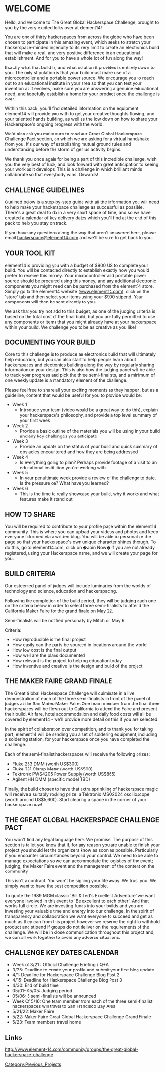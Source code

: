 # WELCOME

Hello, and welcome to The Great Global Hackerspace Challenge, brought to
you by the very excited folks over at element14!

You are one of thirty hackerspaces from across the globe who have been
chosen to participate in this amazing event, which seeks to stretch your
hackerspace-minded ingenuity to its very limit to create an electronics
build that will make a real, and very positive difference in an
educational establishment. And for you to have a whole lot of fun along
the way!

Exactly what that build is, and what solution it provides is entirely
down to you. The only stipulation is that your build must make use of a
microcontroller and a portable power source. We encourage you to reach
out to an educational institute in your area so that you can test your
invention as it evolves, make sure you are answering a genuine
educational need, and hopefully establish a home for your product once
the challenge is over.

Within this pack, you'll find detailed information on the equipment
element14 will provide you with to get your creative thoughts flowing,
and your talented hands building, as well as the low down on how to
share your Hackerspace's ongoing progress with the world.

We'd also ask you make sure to read our Great Global Hackerspace
Challenge Pact section, on which we are asking for a virtual handshake
from you. It's our way of establishing mutual ground rules and
understanding before the storm of genius activity begins.

We thank you once again for being a part of this incredible challenge,
wish you the very best of luck, and look forward with great anticipation
to seeing your work as it develops. This is a challenge in which
brilliant minds collaborate so that everybody wins. Onwards!

## CHALLENGE GUIDELINES

Outlined below is a step-by-step guide with all the information you will
need to help make your hackerspace challenge as successful as possible.
There's a great deal to do in a very short space of time, and so we have
created a calendar of key delivery dates which you'll find at the end of
this pack to help you stay on track.

If you have any questions along the way that aren't answered here,
please email hackerspace@element14.com and we'll be sure to get back to
you.

## YOUR TOOL KIT

element14 is providing you with a budget of \$900 US to complete your
build. You will be contacted directly to establish exactly how you would
prefer to receive this money. Your microcontroller and portable power
source should be procured using this money, and any additional
electronic components you might need can be purchased from the element14
store. Simply go to the element14 website (www.element14.com), click on
the 'store' tab and then select your items using your \$900 stipend.
Your components will then be sent directly to you.

We ask that you try not add to this budget, as one of the judging
criteria is based on the total cost of the final build, but you are
fully permitted to use any components or items that you might already
have at your hackerspace within your build. We challenge you to be as
creative as you like!

## DOCUMENTING YOUR BUILD

Core to this challenge is to produce an electronics build that will
ultimately help education, but you can also start to help people learn
about hackerspaces and electronics building along the way by regularly
sharing information on your design. This is also how the judging panel
will be able to track your progress and pick the three semi-finalists,
and a minimum of one weekly update is a mandatory element of the
challenge.

Please feel free to share all your exciting moments as they happen, but
as a guideline, content that would be useful for you to provide would
be:

-   Week 1
    -   Introduce your team (video would be a great way to do this),
        explain your hackerspace's philosophy, and provide a top level
        summary of your first week
-   Week 2
    -   Provide a basic outline of the materials you will be using in
        your build and any key challenges you anticipate
-   Week 3
    -   Provide an update on the status of your build and quick summary
        of obstacles encountered and how they are being addressed
-   Week 4
    -   Is everything going to plan? Perhaps provide footage of a visit
        to an educational institution you're working with
-   Week 5
    -   In your penultimate week provide a review of the challenge to
        date. Is the pressure on? What have you learned?
-   Week 6
    -   This is the time to really showcase your build, why it works and
        what features make it stand out

## HOW TO SHARE

You will be required to contribute to your profile page within the
element14 community. This is where you can upload your videos and photos
and keep everyone informed via a written blog. You will be able to
personalize the page so that your hackerspace's own unique character
shines through. To do this, go to element14.com, click on �Join Now� if
you are not already registered, using your Hackerspace name, and we will
create your page for you.

## BUILD CRITERIA

Our esteemed panel of judges will include luminaries from the worlds of
technology and science, education and hackerspacing.

Following the completion of the build period, they will be judging each
one on the criteria below in order to select three semi-finalists to
attend the California Maker Faire for the grand finale on May 22.

Semi-finalists will be notified personally by Mitch on May 6.

Criteria:

-   How reproducible is the final project
-   How easily can the parts be sourced in locations around the world
-   How low cost is the final output
-   How well are the plans documented
-   How relevant is the project to helping education today
-   How inventive and creative is the design and build of the project

## THE MAKER FAIRE GRAND FINALE

The Great Global Hackerspace Challenge will culminate in a live
demonstration of each of the three semi-finalists in front of the panel
of judges at the San Mateo Maker Faire. One team member from the final
three hackerspaces will be flown out to California to attend the Faire
and present their build. Air fare, hotel accommodation and daily food
costs will all be covered by element14 - we'll provide more detail on
this if you are selected.

In the spirit of collaboration over competition, and to thank you for
taking part, element14 will be sending you a set of soldering equipment,
including a soldering station, for your hackerspace once you have
completed the challenge.

Each of the semi-finalist hackerspaces will receive the following
prizes:

-   Fluke 233 DMM (worth US\$300)
-   Fluke 381 Clamp Meter (worth US\$500)
-   Tektronix PWS4205 Power Supply (worth US\$865)
-   Agilent HH DMM (specific model TBD)

Finally, the build chosen to have that extra sprinkling of hackerspace
magic will receive a suitably rocking prize: a Tektronix MSO2024
oscilloscope (worth around US\$5,600). Start clearing a space in the
corner of your hackerspace now!

## THE GREAT GLOBAL HACKERSPACE CHALLENGE PACT

You won't find any legal language here. We promise. The purpose of this
section is to let you know that if, for any reason you are unable to
finish your project you should let the organizers know as soon as
possible. Particularly if you encounter circumstances beyond your
control. We need to be able to manage expectations so we can accommodate
the logistics of the event; judging, the Maker Faire event and the
management of the content on the community.

This isn't a contract. You won't be signing your life away. We trust
you. We simply want to have the best competition possible.

To quote the 1989 MGM classic 'Bill & Ted's Excellent Adventure' we want
everyone involved in this event to 'Be excellent to each other'. And
that works full circle. We are investing funds into your builds and you
are investing your valuable time and energy into our challenge. In the
spirit of transparency and collaboration we want everyone to succeed and
get as much as they can from this project however we reserve the right
to withhold product and stipend if groups do not deliver on the
requirements of the challenge. We will be in close communication
throughout this project and, we can all work together to avoid any
adverse situations.

## CHALLENGE KEY DATES CALENDAR

-   Week of 3/21 : Official Challenge Briefing / Q+A
-   3/25: Deadline to create your profile and submit your first blog
    update
-   4/1: Deadline for Hackerspace Challenge Blog Post 2
-   4/15: Deadline for Hackerspace Challenge Blog Post 3
-   4/30: End of build time
-   05/01- 05/05: Judging period
-   05/06: 3 semi-finalists will be announced
-   Week Of 5/16: One team member from each of the three semi-finalist
    hackerspaces will travel to San Francisco Bay Area
-   5/21/22: Maker Faire
-   5/22: Maker Faire Great Global Hackerspace Challenge Grand Finale
-   5/23: Team members travel home

## Links

[<http://www.element-14.com/community/groups/the-great-global-hackerspace-challenge>](http://www.element-14.com/community/groups/the-great-global-hackerspace-challenge)

[Category:Previous_Projects](Category:Previous_Projects)
